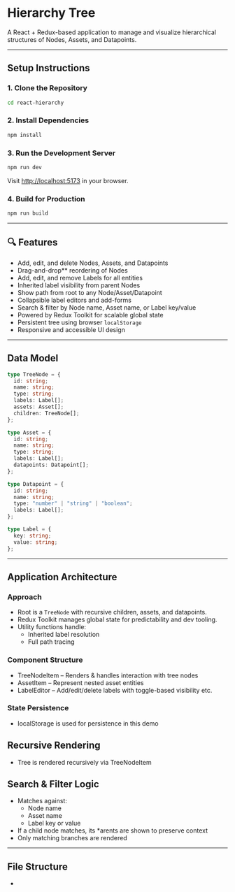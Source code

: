 #  Hierarchy Tree

A  React + Redux-based application to manage and visualize hierarchical structures of Nodes, Assets, and Datapoints.

---

##  Setup Instructions

### 1. Clone the Repository

```bash
cd react-hierarchy
```

### 2. Install Dependencies

```bash
npm install
```

### 3. Run the Development Server

```bash
npm run dev
```

Visit [http://localhost:5173](http://localhost:5173) in your browser.

### 4. Build for Production

```bash
npm run build
```

---

## 🔍 Features

- Add, edit, and delete Nodes, Assets, and Datapoints
- Drag-and-drop** reordering of Nodes
- Add, edit, and remove Labels for all entities
-  Inherited label visibility from parent Nodes
-  Show path from root to any Node/Asset/Datapoint
-  Collapsible label editors and add-forms
- Search & filter by Node name, Asset name, or Label key/value
- Powered by Redux Toolkit for scalable global state
- Persistent tree using browser `localStorage`
- Responsive and accessible UI design

---

##  Data Model

```ts
type TreeNode = {
  id: string;
  name: string;
  type: string;
  labels: Label[];
  assets: Asset[];
  children: TreeNode[];
};

type Asset = {
  id: string;
  name: string;
  type: string;
  labels: Label[];
  datapoints: Datapoint[];
};

type Datapoint = {
  id: string;
  name: string;
  type: "number" | "string" | "boolean";
  labels: Label[];
};

type Label = {
  key: string;
  value: string;
};
```

---

##  Application Architecture

###  Approach

- Root is a `TreeNode` with recursive children, assets, and datapoints.
- Redux Toolkit manages global state for predictability and dev tooling.
- Utility functions handle:
  - Inherited label resolution
  - Full path tracing

###  Component Structure

- TreeNodeItem – Renders & handles interaction with tree nodes
- AssetItem – Represent nested asset entities
- LabelEditor – Add/edit/delete labels with toggle-based visibility etc.

### State Persistence

- localStorage is used for persistence in this demo


## Recursive Rendering

- Tree is rendered recursively via TreeNodeItem


## Search & Filter Logic

- Matches against:
  - Node name
  - Asset name
  - Label key or value
- If a child node matches, its *arents are shown to preserve context
- Only matching branches are rendered

---

## File Structure


-
